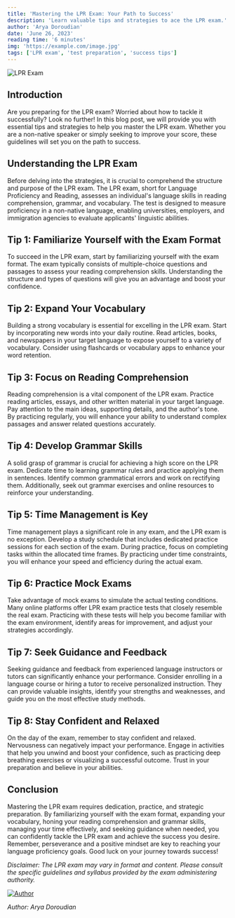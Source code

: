 ```yaml
---
title: 'Mastering the LPR Exam: Your Path to Success'
description: 'Learn valuable tips and strategies to ace the LPR exam.'
author: 'Arya Doroudian'
date: 'June 26, 2023'
reading time: '6 minutes'
img: 'https://example.com/image.jpg'
tags: ['LPR exam', 'test preparation', 'success tips']
---
```


![LPR Exam](https://example.com/image.jpg)

## Introduction

Are you preparing for the LPR exam? Worried about how to tackle it successfully? Look no further! In this blog post, we will provide you with essential tips and strategies to help you master the LPR exam. Whether you are a non-native speaker or simply seeking to improve your score, these guidelines will set you on the path to success.

## Understanding the LPR Exam

Before delving into the strategies, it is crucial to comprehend the structure and purpose of the LPR exam. The LPR exam, short for Language Proficiency and Reading, assesses an individual's language skills in reading comprehension, grammar, and vocabulary. The test is designed to measure proficiency in a non-native language, enabling universities, employers, and immigration agencies to evaluate applicants' linguistic abilities.

## Tip 1: Familiarize Yourself with the Exam Format

To succeed in the LPR exam, start by familiarizing yourself with the exam format. The exam typically consists of multiple-choice questions and passages to assess your reading comprehension skills. Understanding the structure and types of questions will give you an advantage and boost your confidence.

## Tip 2: Expand Your Vocabulary

Building a strong vocabulary is essential for excelling in the LPR exam. Start by incorporating new words into your daily routine. Read articles, books, and newspapers in your target language to expose yourself to a variety of vocabulary. Consider using flashcards or vocabulary apps to enhance your word retention.

## Tip 3: Focus on Reading Comprehension

Reading comprehension is a vital component of the LPR exam. Practice reading articles, essays, and other written material in your target language. Pay attention to the main ideas, supporting details, and the author's tone. By practicing regularly, you will enhance your ability to understand complex passages and answer related questions accurately.

## Tip 4: Develop Grammar Skills

A solid grasp of grammar is crucial for achieving a high score on the LPR exam. Dedicate time to learning grammar rules and practice applying them in sentences. Identify common grammatical errors and work on rectifying them. Additionally, seek out grammar exercises and online resources to reinforce your understanding.

## Tip 5: Time Management is Key

Time management plays a significant role in any exam, and the LPR exam is no exception. Develop a study schedule that includes dedicated practice sessions for each section of the exam. During practice, focus on completing tasks within the allocated time frames. By practicing under time constraints, you will enhance your speed and efficiency during the actual exam.

## Tip 6: Practice Mock Exams

Take advantage of mock exams to simulate the actual testing conditions. Many online platforms offer LPR exam practice tests that closely resemble the real exam. Practicing with these tests will help you become familiar with the exam environment, identify areas for improvement, and adjust your strategies accordingly.

## Tip 7: Seek Guidance and Feedback

Seeking guidance and feedback from experienced language instructors or tutors can significantly enhance your performance. Consider enrolling in a language course or hiring a tutor to receive personalized instruction. They can provide valuable insights, identify your strengths and weaknesses, and guide you on the most effective study methods.

## Tip 8: Stay Confident and Relaxed

On the day of the exam, remember to stay confident and relaxed. Nervousness can negatively impact your performance. Engage in activities that help you unwind and boost your confidence, such as practicing deep breathing exercises or visualizing a successful outcome. Trust in your preparation and believe in your abilities.

## Conclusion

Mastering the LPR exam requires dedication, practice, and strategic preparation. By familiarizing yourself with the exam format, expanding your vocabulary, honing your reading comprehension and grammar skills, managing your time effectively, and seeking guidance when needed, you can confidently tackle the LPR exam and achieve the success you desire. Remember, perseverance and a positive mindset are key to reaching your language proficiency goals. Good luck on your journey towards success!

_Disclaimer: The LPR exam may vary in format and content. Please consult the specific guidelines and syllabus provided by the exam administering authority._

[![Author](https://example.com/author.jpg)](https://example.com/author-page)

_Author: Arya Doroudian_
